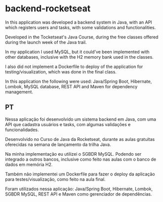 # backend-rocketseat

In this application was developed a backend system in Java, with an API which registers users and tasks, with some validations and functionalities.

Developed in the Tocketseat's Java Course, during the free classes offered during the launch week of the Java trail.

In my application I used MySQL, but it could've been implemented with other databases, inclusive with the H2 memory bank used in the classes.

I also did not implement a Dockerfile to deploy of the application for testing/visualization, which was done in the final class.

In this application the following were used: Java/Spring Boot, Hibernate, Lombok, MySQL database, REST API and Maven for dependency management.

## PT

 Nessa aplicação foi desenvolvido um sistema backend em Java, com uma API que cadastra usuários e tasks, com algumas validações e funcionalidades.

Desenvolvido no Curso de Java da Rocketseat, durante as aulas gratuitas oferecidas na semana de lançamento da trilha Java.

Na minha implementação eu utilizei o SGBDR MySQL. Podendo ser integrado a outros bancos, inclusive como feito nas aulas com o banco de dados em memória H2. 

Também não implementei um Dockerfile para fazer o deploy da aplicação para testes/visualização, como feito na aula final.

Foram utilizados nessa aplicação: Java/Spring Boot, Hibernate, Lombok, SGBDR MySQL, REST API e Maven como gerenciador de dependências.
